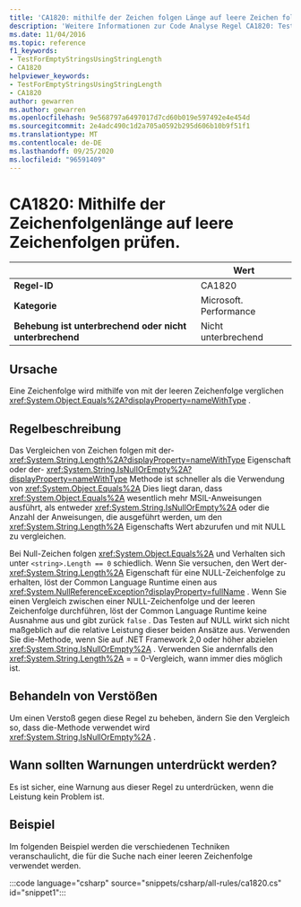 ```yaml
---
title: 'CA1820: mithilfe der Zeichen folgen Länge auf leere Zeichen folgen testen (Code Analyse)'
description: 'Weitere Informationen zur Code Analyse Regel CA1820: Testen von leeren Zeichen folgen mithilfe der Zeichen folgen Länge'
ms.date: 11/04/2016
ms.topic: reference
f1_keywords:
- TestForEmptyStringsUsingStringLength
- CA1820
helpviewer_keywords:
- TestForEmptyStringsUsingStringLength
- CA1820
author: gewarren
ms.author: gewarren
ms.openlocfilehash: 9e568797a6497017d7cd60b019e597492e4e454d
ms.sourcegitcommit: 2e4adc490c1d2a705a0592b295d606b10b9f51f1
ms.translationtype: MT
ms.contentlocale: de-DE
ms.lasthandoff: 09/25/2020
ms.locfileid: "96591409"
---
```

# <a name="ca1820-test-for-empty-strings-using-string-length"></a>CA1820: Mithilfe der Zeichenfolgenlänge auf leere Zeichenfolgen prüfen.

| | Wert |
|-|-|
| **Regel-ID** |CA1820|
| **Kategorie** |Microsoft. Performance|
| **Behebung ist unterbrechend oder nicht unterbrechend** |Nicht unterbrechend|

## <a name="cause"></a>Ursache

Eine Zeichenfolge wird mithilfe von mit der leeren Zeichenfolge verglichen <xref:System.Object.Equals%2A?displayProperty=nameWithType> .

## <a name="rule-description"></a>Regelbeschreibung

Das Vergleichen von Zeichen folgen mit der- <xref:System.String.Length%2A?displayProperty=nameWithType> Eigenschaft oder der- <xref:System.String.IsNullOrEmpty%2A?displayProperty=nameWithType> Methode ist schneller als die Verwendung von <xref:System.Object.Equals%2A> Dies liegt daran, dass <xref:System.Object.Equals%2A> wesentlich mehr MSIL-Anweisungen ausführt, als entweder <xref:System.String.IsNullOrEmpty%2A> oder die Anzahl der Anweisungen, die ausgeführt werden, um den <xref:System.String.Length%2A> Eigenschafts Wert abzurufen und mit NULL zu vergleichen.

Bei Null-Zeichen folgen <xref:System.Object.Equals%2A> und Verhalten sich unter `<string>.Length == 0` schiedlich. Wenn Sie versuchen, den Wert der- <xref:System.String.Length%2A> Eigenschaft für eine NULL-Zeichenfolge zu erhalten, löst der Common Language Runtime einen aus <xref:System.NullReferenceException?displayProperty=fullName> . Wenn Sie einen Vergleich zwischen einer NULL-Zeichenfolge und der leeren Zeichenfolge durchführen, löst der Common Language Runtime keine Ausnahme aus und gibt zurück `false` . Das Testen auf NULL wirkt sich nicht maßgeblich auf die relative Leistung dieser beiden Ansätze aus. Verwenden Sie die-Methode, wenn Sie auf .NET Framework 2,0 oder höher abzielen <xref:System.String.IsNullOrEmpty%2A> . Verwenden Sie andernfalls den <xref:System.String.Length%2A> = = 0-Vergleich, wann immer dies möglich ist.

## <a name="how-to-fix-violations"></a>Behandeln von Verstößen

Um einen Verstoß gegen diese Regel zu beheben, ändern Sie den Vergleich so, dass die-Methode verwendet wird <xref:System.String.IsNullOrEmpty%2A> .

## <a name="when-to-suppress-warnings"></a>Wann sollten Warnungen unterdrückt werden?

Es ist sicher, eine Warnung aus dieser Regel zu unterdrücken, wenn die Leistung kein Problem ist.

## <a name="example"></a>Beispiel

Im folgenden Beispiel werden die verschiedenen Techniken veranschaulicht, die für die Suche nach einer leeren Zeichenfolge verwendet werden.

:::code language="csharp" source="snippets/csharp/all-rules/ca1820.cs" id="snippet1":::
